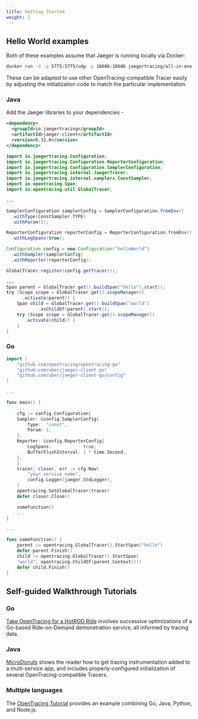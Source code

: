 ```yaml
---
title: Getting Started
weight: 1
---
```


## Hello World examples

Both of these examples assume that Jaeger is running locally via Docker:

```sh
docker run -d -p 5775:5775/udp -p 16686:16686 jaegertracing/all-in-one:latest
```

These can be adapted to use other OpenTracing-compatible Tracer easily by adjusting the initialization code to match the particular implementation.

### Java

Add the Jaeger libraries to your dependencies -

```xml
<dependency>
  <groupId>io.jaegertracing</groupId>
  <artifactId>jaeger-client</artifactId>
  <version>0.32.0</version>
</dependency>
```

```java
import io.jaegertracing.Configuration;
import io.jaegertracing.Configuration.ReporterConfiguration;
import io.jaegertracing.Configuration.SamplerConfiguration;
import io.jaegertracing.internal.JaegerTracer;
import io.jaegertracing.internal.samplers.ConstSampler;
import io.opentracing.Span;
import io.opentracing.util.GlobalTracer;

...

SamplerConfiguration samplerConfig = SamplerConfiguration.fromEnv()
  .withType(ConstSampler.TYPE)
  .withParam(1);

ReporterConfiguration reporterConfig = ReporterConfiguration.fromEnv()
  .withLogSpans(true);

Configuration config = new Configuration("helloWorld")
  .withSampler(samplerConfig)
  .withReporter(reporterConfig);

GlobalTracer.register(config.getTracer());

...
Span parent = GlobalTracer.get().buildSpan("hello").start();
try (Scope scope = GlobalTracer.get().scopeManager()
      .activate(parent)) {
    Span child = GlobalTracer.get().buildSpan("world")
            .asChildOf(parent).start();
    try (Scope scope = GlobalTracer.get().scopeManager()
       .activate(child)) {
    }
}
```

### Go

```go
import (
    "github.com/opentracing/opentracing-go"
    "github.com/uber/jaeger-client-go"
    "github.com/uber/jaeger-client-go/config"
)

...

func main() {
    ...
    cfg := config.Configuration{
	Sampler: &config.SamplerConfig{
	    Type:  "const",
	    Param: 1,
	},
	Reporter: &config.ReporterConfig{
	    LogSpans:            true,
	    BufferFlushInterval: 1 * time.Second,
	},
    }
    tracer, closer, err := cfg.New(
        "your_service_name",
        config.Logger(jaeger.StdLogger),
    )
    opentracing.SetGlobalTracer(tracer)
    defer closer.Close()

    someFunction()
    ...
}

...

func someFunction() {
    parent := opentracing.GlobalTracer().StartSpan("hello")
    defer parent.Finish()
    child := opentracing.GlobalTracer().StartSpan(
	"world", opentracing.ChildOf(parent.Context()))
    defer child.Finish()
}
```

## Self-guided Walkthrough Tutorials

### Go

[Take OpenTracing for a HotROD Ride](https://medium.com/opentracing/take-opentracing-for-a-hotrod-ride-f6e3141f7941) involves successive optimizations of a Go-based Ride-on-Demand demonstration service, all informed by tracing data.

### Java

[MicroDonuts](https://github.com/opentracing-contrib/java-opentracing-walkthrough) shows the reader how to get tracing instrumentation added to a multi-service app, and includes properly-configured initialization of several OpenTracing-compatible Tracers.

### Multiple languages

The [OpenTracing Tutorial](https://github.com/yurishkuro/opentracing-tutorial) provides an example combining Go, Java, Python, and Node.js.


